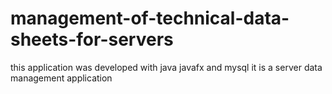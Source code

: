 # management-of-technical-data-sheets-for-servers
this application was developed with java javafx and mysql
it is a server data management application
